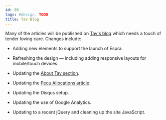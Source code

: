 ```yaml
---
id: 89
tags: #design, TODO
title: Tav Blog
---
```


Many of the articles will be published on [Tav's blog](http://tav.espians.com) which needs a touch of tender loving care. Changes include:

* Adding new elements to support the launch of Espra.

* Refreshing the design — including adding responsive layouts for mobile/touch devices.

* Updating the [About Tav section](http://tav.espians.com/about-tav.html).

* Updating the [Pecu Allocations article](http://tav.espians.com/pecu-allocations-by-tav.html).

* Updating the Disqus setup.

* Updating the use of Google Analytics.

* Updating to a recent jQuery and cleaning up the site JavaScript.